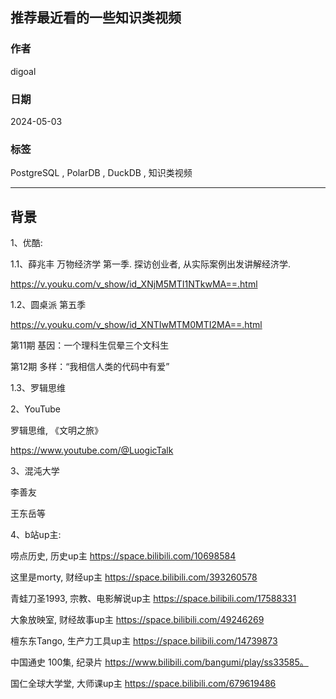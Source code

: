 ## 推荐最近看的一些知识类视频      
                                      
### 作者                                      
digoal                                      
                                      
### 日期                                      
2024-05-03                                
                                      
### 标签                                      
PostgreSQL , PolarDB , DuckDB , 知识类视频      
                                      
----                
                                      
## 背景        
    
1、优酷:     
    
1\.1、薛兆丰 万物经济学 第一季. 探访创业者, 从实际案例出发讲解经济学.    
  
https://v.youku.com/v_show/id_XNjM5MTI1NTkwMA==.html  
    
1\.2、圆桌派 第五季     
  
https://v.youku.com/v_show/id_XNTIwMTM0MTI2MA==.html  
    
第11期 基因：一个理科生侃晕三个文科生    
    
第12期 多样：“我相信人类的代码中有爱”    
    
1\.3、罗辑思维    
    
2、YouTube    
    
罗辑思维, 《文明之旅》    
    
https://www.youtube.com/@LuogicTalk  
  
3、混沌大学    
    
李善友    
    
王东岳等    
    
4、b站up主:      
    
唠点历史, 历史up主    https://space.bilibili.com/10698584    
    
这里是morty, 财经up主   https://space.bilibili.com/393260578  
    
青蛙刀圣1993, 宗教、电影解说up主   https://space.bilibili.com/17588331  
    
大象放映室, 财经故事up主   https://space.bilibili.com/49246269    
    
檀东东Tango, 生产力工具up主  https://space.bilibili.com/14739873   
    
中国通史 100集, 纪录片    https://www.bilibili.com/bangumi/play/ss33585。  
  
国仁全球大学堂, 大师课up主  https://space.bilibili.com/679619486     
    
    
